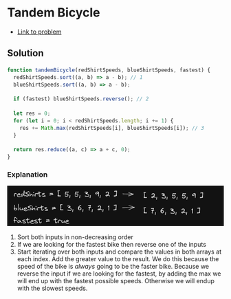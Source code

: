 # Tandem Bicycle

- [Link to problem](https://www.algoexpert.io/questions/Tandem%20Bicycle)

## Solution

```js
function tandemBicycle(redShirtSpeeds, blueShirtSpeeds, fastest) {
  redShirtSpeeds.sort((a, b) => a - b); // 1
  blueShirtSpeeds.sort((a, b) => a - b);

  if (fastest) blueShirtSpeeds.reverse(); // 2

  let res = 0;
  for (let i = 0; i < redShirtSpeeds.length; i += 1) {
    res += Math.max(redShirtSpeeds[i], blueShirtSpeeds[i]); // 3
  }

  return res.reduce((a, c) => a + c, 0);
}
```

### Explanation

![Example Image](../../imgs/Tandem-Bicycle.png)

1. Sort both inputs in non-decreasing order
2. If we are looking for the fastest bike then reverse one of the inputs
3. Start iterating over both inputs and compare the values in both arrays at each index. Add the greater value to the result. We do this because the speed of the bike is _always_ going to be the faster bike. Because we reverse the input if we are looking for the fastest, by adding the max we will end up with the fastest possible speeds. Otherwise we will endup with the slowest speeds.
